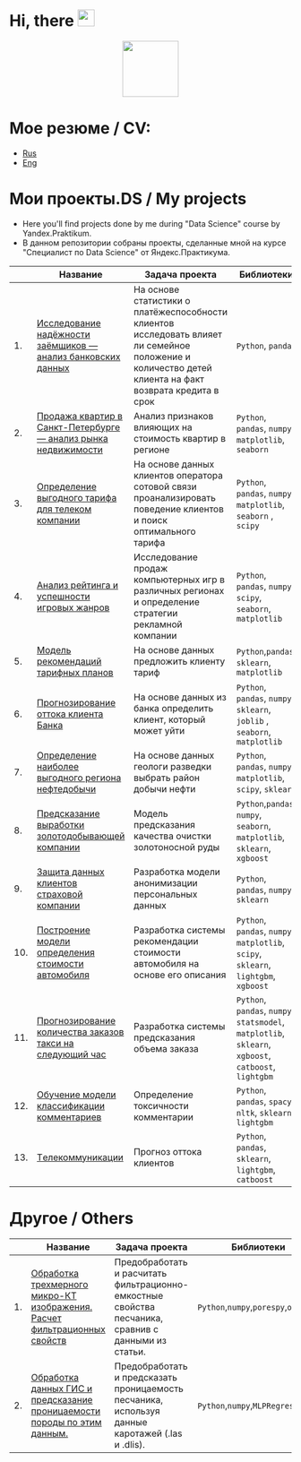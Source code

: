 
<h1> 
  Hi, there 
  <img src="https://media.giphy.com/media/hvRJCLFzcasrR4ia7z/giphy.gif" width="30px"/ >
</h1>

<div id="header" align="center">
  <img src="https://media.giphy.com/media/M9gbBd9nbDrOTu1Mqx/giphy.gif" width="100"/>
</div>

# Мое резюме / CV:
- [Rus](https://github.com/ratihkm/ratihkm/blob/main/M_Ovsepian_CV_rus.pdf)
- [Eng](https://github.com/ratihkm/ratihkm/blob/main/M_Ovsepian_CV_eng.pdf)

# Мои проекты.DS / My projects
- Here you'll find projects done by me during "Data Science" course by Yandex.Praktikum.
- В данном репозитории собраны проекты, сделанные мной на курсе "Специалист по Data Science" от Яндекс.Практикума.

| |Название|Задача проекта|Библиотеки|Статус|
|--|----|----|-|-|
|1.| [Исследование надёжности заёмщиков — анализ банковских данных](https://github.com/ratihkm/Yandex-DS/blob/main/bank_reliability_Scorer.ipynb) | На основе статистики о платёжеспособности клиентов исследовать влияет ли семейное положение и количество детей клиента на факт возврата кредита в срок| `Python`, `pandas` |<center>✔️</center>|
|2.| [Продажа квартир в Санкт-Петербурге — анализ рынка недвижимости](https://github.com/ratihkm/Yandex-DS/blob/main/apartment_price.ipynb) | Анализ признаков влияющих на стоимость квартир в регионе | `Python`, `pandas`, `numpy`, `matplotlib`, `seaborn`|<center>✔️</center>| 
|3.| [Определение выгодного тарифа для телеком компании](https://github.com/ratihkm/Yandex-DS/blob/main/best_tarif_determination.ipynb) | На основе данных клиентов оператора сотовой связи проанализировать поведение клиентов и поиск оптимального тарифа | `Python`, `pandas`, `numpy`, `matplotlib`, `seaborn` , `scipy` |<center>✔️</center>|
|4.| [Анализ рейтинга и успешности игровых жанров](https://github.com/ratihkm/Yandex-DS/blob/main/game_industry.ipynb) | Исследование продаж компьютерных игр в различных регионах и определение стратегии рекламной компании| `Python`, `pandas`, `numpy`, `scipy`, `seaborn`, `matplotlib` |<center>✔️</center>|
|5.| [Модель рекомендаций тарифных планов](https://github.com/ratihkm/Yandex-DS/blob/main/tarif_recommendation.ipynb) | На основе данных предложить клиенту тариф | `Python`,`pandas`, `sklearn`, `matplotlib`|<center>✔️</center>|
|6.| [Прогнозирование оттока клиента Банка](https://github.com/ratihkm/Yandex-DS/blob/main/loss_of_clients.ipynb) | На основе данных из банка определить клиент, который может уйти| `Python`, `pandas`, `numpy`, `sklearn`, `joblib` , `seaborn`, `matplotlib`|<center>✔️</center>| 
|7.| [Определение наиболее выгодного региона нефтедобычи](https://github.com/ratihkm/Yandex-DS/blob/main/oil_region_selection.ipynb) | На основе данных геологи разведки выбрать район добычи нефти| `Python`, `pandas`, `numpy`, `matplotlib`, `scipy`, `sklearn` |<center>✔️</center>|
|8.| [Предсказание выработки золотодобывающей компании](https://github.com/ratihkm/Yandex-DS/blob/main/gold_recovery.ipynb) | Модель предсказания качества очистки золотоносной руды| `Python`,`pandas`, `numpy`, `seaborn`, `matplotlib`, `sklearn`, `xgboost` |<center>✔️</center>| 
|9.| [ Защита данных клиентов страховой компании](https://github.com/ratihkm/Yandex-DS/blob/main/data_security.ipynb) | Разработка модели анонимизации персональных данных| `Python`, `pandas`, `numpy`, `sklearn` |<center>✔️</center>| 
|10.| [Построение модели определения стоимости автомобиля](https://github.com/ratihkm/Yandex-DS/blob/main/car_price_suggestion.ipynb) | Разработка системы рекомендации стоимости автомобиля на основе его описания| `Python`, `pandas`, `numpy`, `matplotlib`, `scipy`, `sklearn`, `lightgbm`, `xgboost` |<center>✔️</center>| 
|11.| [Прогнозирование количества заказов такси на следующий час](https://github.com/ratihkm/Yandex-DS/blob/main/taxi_forecast.ipynb) | Разработка системы предсказания объема заказа |`Python`, `pandas`, `numpy`, `statsmodel`, `matplotlib`, `sklearn`, `xgboost`, `catboost`, `lightgbm`|<center>✔️</center>| 
|12.| [Обучение модели классификации комментариев](https://github.com/ratihkm/Yandex-DS/blob/main/nlp_comment_sorting.ipynb) | Определение токсичности комментарии |`Python`, `pandas`, `spacy`, `nltk`, `sklearn`, `lightgbm`|<center>✔️</center>| 
|13.| [Tелекоммуникации ](https://github.com/ratihkm/Yandex-DS/blob/main/сlient_loss_final_project.ipynb) | Прогноз оттока клиентов |`Python`, `pandas`, `sklearn`, `lightgbm`, `catboost`|<center>✔️</center>|

# Другое / Others
| |Название|Задача проекта|Библиотеки|Статус|
|--|----|----|-|-|
|1.| [Обработка трехмерного микро-КТ изображения. Расчет фильтрационных свойств](https://github.com/ratihkm/Study_projects/blob/main/DCP_project.ipynb) | Предобработать и расчитать фильтрационно-емкостные свойства песчаника, сравнив с данными из статьи.| `Python`,`numpy`,`porespy`,`openpnm` |<center>✔️</center>|
|2.| [Обработка данных ГИС и предсказание проницаемости породы по этим данным.](https://github.com/ratihkm/Study_projects/blob/main/Permeability%20Forecast.ipynb) | Предобработать и предсказать проницаемость песчаника, используя данные каротажей (.las и .dlis).| `Python`,`numpy`,`MLPRegressor` |<center>✔️</center>|

